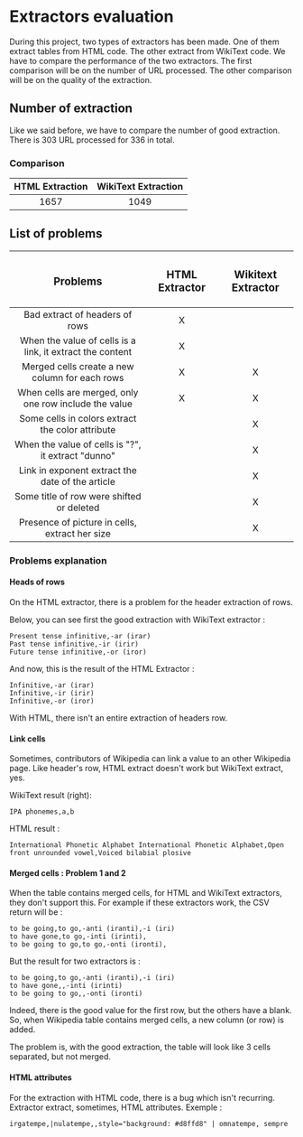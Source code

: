 # Extractors evaluation
During this project, two types of extractors has been made. One of them extract tables from HTML code. 
The other extract from WikiText code. We have to compare the performance of the two extractors. 
The first comparison will be on the number of URL processed. 
The other comparison will be on the quality of the extraction.

## Number of extraction

Like we said before, we have to compare the number of good extraction.
There is 303 URL processed for 336 in total.

### Comparison

|HTML Extraction|WikiText Extraction|
|:----------:|:---------:|
|1657|1049|
 
## List of problems
|<h3>Problems </h3>| <h3>HTML Extractor</h3>       |  <h3>Wikitext Extractor</h3>  |
|:---------------:|:------------:|:------------:| 
|Bad extract of headers of rows| X ||
|When the value of cells is a link, it extract the content| X ||
|Merged cells create a new column for each rows| X | X |
|When cells are merged, only one row include the value| X | X |
|Some cells in colors extract the color attribute|| X |
|When the value of cells is "?", it extract "dunno"| | X |
|Link in exponent extract the date of the article | | X |
|Some title of row were shifted or deleted| | X |
|Presence of picture in cells, extract her size| | X |

### Problems explanation

#### Heads of rows

On the HTML extractor, there is a problem for the header extraction of rows.

Below, you can see first the good extraction with WikiText extractor :

```
Present tense infinitive,-ar (irar)
Past tense infinitive,-ir (irir)
Future tense infinitive,-or (iror)
```

And now, this is the result of the HTML Extractor : 

```
Infinitive,-ar (irar)
Infinitive,-ir (irir)
Infinitive,-or (iror)
```

With HTML, there isn't an entire extraction of headers row.

#### Link cells

Sometimes, contributors of Wikipedia can link a value to an other Wikipedia page.
Like header's row, HTML extract doesn't work but WikiText extract, yes.

WikiText result (right): 

```
IPA phonemes,a,b
```

HTML result : 

```
International Phonetic Alphabet International Phonetic Alphabet,Open front unrounded vowel,Voiced bilabial plosive
```

#### Merged cells : Problem 1 and 2

When the table contains merged cells, for HTML and WikiText extractors, they don't support this.
For example if these extractors work, the CSV return will be :

```
to be going,to go,-anti (iranti),-i (iri)
to have gone,to go,-inti (irinti),
to be going to go,to go,-onti (ironti),
```

But the result for two extractors is : 

```
to be going,to go,-anti (iranti),-i (iri)
to have gone,,-inti (irinti)
to be going to go,,-onti (ironti)
```

Indeed, there is the good value for the first row, but the others have a blank. So, when Wikipedia table contains merged cells, a new column (or row) is added.

The problem is, with the good extraction, the table will look like 3 cells separated, but not merged.

#### HTML attributes

For the extraction with HTML code, there is a bug which isn't recurring. 
Extractor extract, sometimes, HTML attributes. Exemple : 

```
irgatempe,|nulatempe,,style="background: #d8ffd8" | omnatempe, sempre
```
